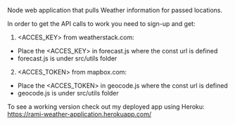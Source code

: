 Node web application that pulls Weather information for passed locations.

In order to get the API calls to work you need to sign-up and get:

1) <ACCES_KEY> from weatherstack.com:
- Place the <ACCES_KEY> in forecast.js where the const url is defined
- forecast.js is under src/utils folder

2) <ACCES_TOKEN> from mapbox.com:
- Place the <ACCES_TOKEN> in geocode.js where the const url is defined
- geocode.js is under src/utils folder

To see a working version check out my deployed app using Heroku:
https://rami-weather-application.herokuapp.com/
